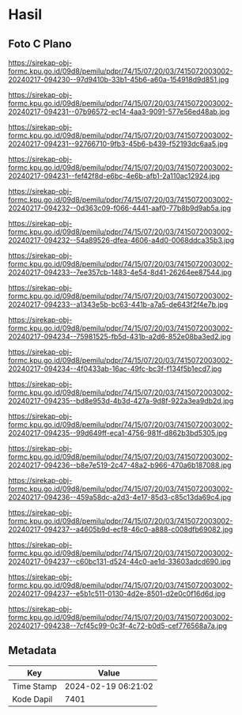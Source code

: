# Hasil

## Foto C Plano

https://sirekap-obj-formc.kpu.go.id/09d8/pemilu/pdpr/74/15/07/20/03/7415072003002-20240217-094230--97d9410b-33b1-45b6-a60a-154918d9d851.jpg

https://sirekap-obj-formc.kpu.go.id/09d8/pemilu/pdpr/74/15/07/20/03/7415072003002-20240217-094231--07b96572-ec14-4aa3-9091-577e56ed48ab.jpg

https://sirekap-obj-formc.kpu.go.id/09d8/pemilu/pdpr/74/15/07/20/03/7415072003002-20240217-094231--92766710-9fb3-45b6-b439-f52193dc6aa5.jpg

https://sirekap-obj-formc.kpu.go.id/09d8/pemilu/pdpr/74/15/07/20/03/7415072003002-20240217-094231--fef42f8d-e6bc-4e6b-afb1-2a110ac12924.jpg

https://sirekap-obj-formc.kpu.go.id/09d8/pemilu/pdpr/74/15/07/20/03/7415072003002-20240217-094232--0d363c09-f066-4441-aaf0-77b8b9d9ab5a.jpg

https://sirekap-obj-formc.kpu.go.id/09d8/pemilu/pdpr/74/15/07/20/03/7415072003002-20240217-094232--54a89526-dfea-4606-a4d0-0068ddca35b3.jpg

https://sirekap-obj-formc.kpu.go.id/09d8/pemilu/pdpr/74/15/07/20/03/7415072003002-20240217-094233--7ee357cb-1483-4e54-8d41-26264ee87544.jpg

https://sirekap-obj-formc.kpu.go.id/09d8/pemilu/pdpr/74/15/07/20/03/7415072003002-20240217-094233--a1343e5b-bc63-441b-a7a5-de643f2f4e7b.jpg

https://sirekap-obj-formc.kpu.go.id/09d8/pemilu/pdpr/74/15/07/20/03/7415072003002-20240217-094234--75981525-fb5d-431b-a2d6-852e08ba3ed2.jpg

https://sirekap-obj-formc.kpu.go.id/09d8/pemilu/pdpr/74/15/07/20/03/7415072003002-20240217-094234--4f0433ab-16ac-49fc-bc3f-f134f5b1ecd7.jpg

https://sirekap-obj-formc.kpu.go.id/09d8/pemilu/pdpr/74/15/07/20/03/7415072003002-20240217-094235--bd8e953d-4b3d-427a-9d8f-922a3ea9db2d.jpg

https://sirekap-obj-formc.kpu.go.id/09d8/pemilu/pdpr/74/15/07/20/03/7415072003002-20240217-094235--99d649ff-eca1-4756-981f-d862b3bd5305.jpg

https://sirekap-obj-formc.kpu.go.id/09d8/pemilu/pdpr/74/15/07/20/03/7415072003002-20240217-094236--b8e7e519-2c47-48a2-b966-470a6b187088.jpg

https://sirekap-obj-formc.kpu.go.id/09d8/pemilu/pdpr/74/15/07/20/03/7415072003002-20240217-094236--459a58dc-a2d3-4e17-85d3-c85c13da69c4.jpg

https://sirekap-obj-formc.kpu.go.id/09d8/pemilu/pdpr/74/15/07/20/03/7415072003002-20240217-094237--a4605b9d-ecf8-46c0-a888-c008dfb69082.jpg

https://sirekap-obj-formc.kpu.go.id/09d8/pemilu/pdpr/74/15/07/20/03/7415072003002-20240217-094237--c60bc131-d524-44c0-ae1d-33603adcd690.jpg

https://sirekap-obj-formc.kpu.go.id/09d8/pemilu/pdpr/74/15/07/20/03/7415072003002-20240217-094237--e5b1c511-0130-4d2e-8501-d2e0c0f16d6d.jpg

https://sirekap-obj-formc.kpu.go.id/09d8/pemilu/pdpr/74/15/07/20/03/7415072003002-20240217-094238--7cf45c99-0c3f-4c72-b0d5-cef776568a7a.jpg


## Metadata

| Key        | Value               |
| ---------- | ------------------- |
| Time Stamp | 2024-02-19 06:21:02 |
| Kode Dapil | 7401                |



